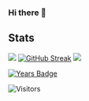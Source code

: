 ### Hi there 👋

## Stats
[![](https://github-readme-stats.vercel.app/api?username=jc-progjava)](https://github.com/anuraghazra/github-readme-stats)
[![GitHub Streak](https://github-readme-streak-stats.herokuapp.com/?user=jc-progjava)](https://git.io/streak-stats)
[![](https://github-readme-stats.vercel.app/api/top-langs/?username=jc-progjava&layout=compact)](https://github.com/anuraghazra/github-readme-stats)

[![Years Badge](https://badges.pufler.dev/years/jc-progjava)](https://badges.pufler.dev)

![Visitors](https://api.visitorbadge.io/api/visitors?path=JC-ProgJava&countColor=%23263759)



